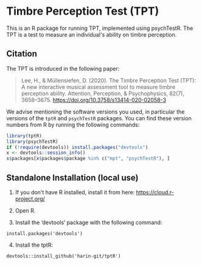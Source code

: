 # Timbre Perception Test (TPT)

This is an R package for running TPT, implemented using psychTestR.
The TPT is a test to measure an individual's ability on timbre perception.

## Citation

The TPT is introduced in the following paper:

> Lee, H., & Müllensiefen, D. (2020). The Timbre Perception Test (TPT): A new interactive musical assessment tool to measure timbre perception ability. Attention, Perception, & Psychophysics, 82(7), 3658–3675. https://doi.org/10.3758/s13414-020-02058-3

We advise mentioning the software versions you used,
in particular the versions of the `tptR` and `psychTestR` packages.
You can find these version numbers from R by running the following commands:

``` r
library(tptR)
library(psychTestR)
if (!require(devtools)) install.packages("devtools")
x <- devtools::session_info()
x$packages[x$packages$package %in% c("mpt", "psychTestR"), ]
```

## Standalone Installation (local use)

1. If you don't have R installed, install it from here: https://cloud.r-project.org/

2. Open R.

3. Install the ‘devtools’ package with the following command:

`install.packages('devtools')`

4. Install the tptR:

`devtools::install_github('harin-git/tptR')`

